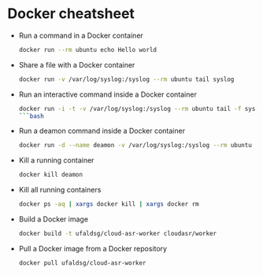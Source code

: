 # Docker cheatsheet

- Run a command in a Docker container
  ```bash
  docker run --rm ubuntu echo Hello world
  ```

- Share a file with a Docker container
  ```bash
  docker run -v /var/log/syslog:/syslog --rm ubuntu tail syslog
  ```

- Run an interactive command inside a Docker container
  ```bash
  docker run -i -t -v /var/log/syslog:/syslog --rm ubuntu tail -f syslog
  ```bash

- Run a deamon command inside a Docker container
  ```bash
  docker run -d --name deamon -v /var/log/syslog:/syslog --rm ubuntu tail -f syslog
  ```

- Kill a running container
  ```bash
  docker kill deamon
  ```

- Kill all running containers
  ```bash
  docker ps -aq | xargs docker kill | xargs docker rm
  ```

- Build a Docker image
  ```bash
  docker build -t ufaldsg/cloud-asr-worker cloudasr/worker
  ```

- Pull a Docker image from a Docker repository
  ```bash
  docker pull ufaldsg/cloud-asr-worker
  ```
